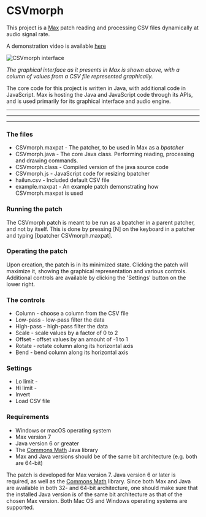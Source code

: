 # CSVmorph

This project is a [Max](https://cycling74.com/products/max/) patch reading and processing CSV files dynamically at audio signal rate.

A demonstration video is available [here](https://www.youtube.com/watch?v=ChBopj9Q4lQ)

![CSVmorph interface](http://thomasdahlandersen.net/images/CSVmorph%20interface%20v2.png)

*The graphical interface as it presents in Max is shown above, with a column of values from a CSV file represented graphically.*

The core code for this project is written in Java, with additional code in JavaScript. Max is hosting the Java and JavaScript code through its APIs, and is used primarily for its graphical interface and audio engine.

---

___

***

### The files

* CSVmorph.maxpat - The patcher, to be used in Max as a *bpatcher*
* CSVmorph.java   - The core Java class. Performing reading, processing and drawing commands.
* CSVmorph.class  - Compiled version of the java source code
* CSVmorph.js     - JavaScript code for resizing bpatcher
* hailun.csv      - Included default CSV file
* example.maxpat  - An example patch demonstrating how CSVmorph.maxpat is used


### Running the patch

The CSVmorph patch is meant to be run as a bpatcher in a parent patcher, and not by itself. This is done by pressing [N] on the keyboard in a patcher and typing [bpatcher CSVmorph.maxpat].

### Operating the patch

Upon creation, the patch is in its minimized state. Clicking the patch will maximize it, showing the graphical representation and various controls. Additional controls are available by clicking the 'Settings' button on the lower right.

### The controls

* Column - choose a column from the CSV file
* Low-pass - low-pass filter the data
* High-pass - high-pass filter the data
* Scale - scale values by a factor of 0 to 2
* Offset - offset values by an amouht of -1 to 1
* Rotate - rotate column along its horizontal axis
* Bend - bend column along its horizontal axis

### Settings

* Lo limit - 
* Hi limit - 
* Invert
* Load CSV file


### Requirements

* Windows or macOS operating system
* Max version 7
* Java version 6 or greater
* The [Commons Math](http://commons.apache.org/proper/commons-math/index.html) Java library
* Max and Java versions should be of the same bit architecture (e.g. both are 64-bit)

The patch is developed for Max version 7. Java version 6 or later is required, as well as the [Commons Math](http://commons.apache.org/proper/commons-math/index.html) library. Since both Max and Java are available in both 32- and 64-bit architecture, one should make sure that the installed Java version is of the same bit architecture as that of the chosen Max version. Both Mac OS and Windows operating systems are supported.


